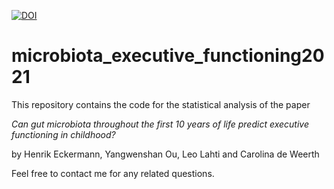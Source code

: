 [![DOI](https://zenodo.org/badge/DOI/10.5281/zenodo.5026030.svg)](https://doi.org/10.5281/zenodo.5026030)

# microbiota_executive_functioning2021

This repository contains the code for the statistical analysis of the paper

*Can gut microbiota throughout the first 10 years of life predict executive functioning in childhood?*

by Henrik Eckermann, Yangwenshan Ou, Leo Lahti and Carolina de Weerth

Feel free to contact me for any related questions.



